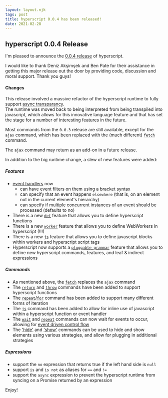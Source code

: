 ```yaml
---
layout: layout.njk
tags: post
title: hyperscript 0.0.4 has been released!
date: 2021-02-28
---
```


## hyperscript 0.0.4 Release

I'm pleased to announce the [0.0.4 release](https://unpkg.com/browse/hyperscript.org@0.0.4/) of hyperscript.

I would like to thank Deniz Akşimşek and Ben Pate for their assistance in getting this major
release out the door by providing code, discussion and moral support.  Thank you guys! 

#### Changes

This release involved a massive refactor of the hyperscript runtime to fully support [async transparancy](/docs#async).  
The runtime was moved back to being interpreted from being transpiled into javascript, which allows for this
 innovative language feature and that has set the stage for a number of interesting features in the future.

Most commands from the `0.0.3` release are still available, except for the `ajax` command, which has been replaced with 
the (much different) [`fetch`](/commands/fetch) command.  

The `ajax` command may return as an add-on in a future release.

In addition to the big runtime change, a slew of new features were added:

##### Features

* [event handlers](/features/on) now
  * can have event filters on them using a bracket syntax
  * can specify that an event happens `elsewhere` (that is, on an element not in the current element's hierarchy)
  * can specify if multiple concurrent instances of an event should be processed (defaults to no)
* There is a new [`def`](/features/def) feature that allows you to define hyperscript functions
* There is a new [`worker`](/features/worker) feature that allows you to define WebWorkers in hyperscript (!!!)
* There is a new [`js`](/features/js) feature that allows you to define javascript blocks within workers and hyperscript script tags
* Hyperscript now supports a  [`pluggable grammar`](/docs#extending) feature that allows you to define new hyperscript
  commands, features, and leaf & indirect expressions

##### Commands

* As mentioned above, the [`fetch`](/commands/fetch) replaces the `ajax` command
* The [`return`](/commands/return) and [`throw`](/commands/throw) commands have been added to support hyperscript functions
* The [`repeat`/`for`](/commands/repeat) command has been added to support many different forms of iteration
* The [`js`](/commands/js) command has been added to allow for inline use of javascript within a hyperscript function or event handler
* The [`wait`](/commands/wait) and [`repeat`](/commands/repeat) commands can now wait for events to occur, allowing for
  [event driven control flow](/docs#events)
* The ['hide'](/commands/hide) and ['show'](/commands/show) commands can be used to hide and show elements using various
  strategies, and allow for plugging in additional strategies

##### Expressions

* support the `no` expression that returns true if the left hand side is `null`
* support `is` and `is not` as aliases for `==` and `!=`
* support the `async` expression to prevent the hyperscript runtime from syncing on a Promise returned by an expression

Enjoy!